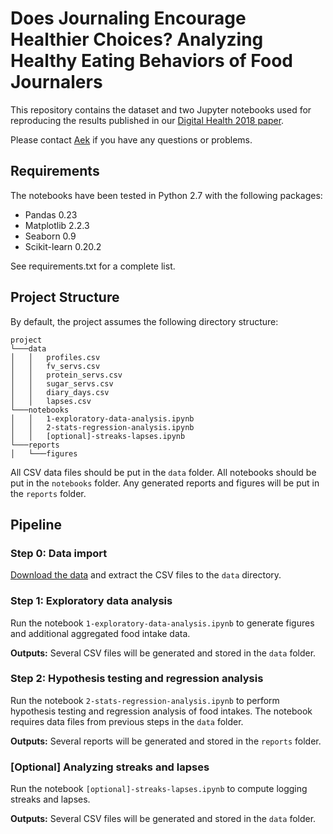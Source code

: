
# Does Journaling Encourage Healthier Choices? Analyzing Healthy Eating Behaviors of Food Journalers

This repository contains the dataset and two Jupyter notebooks used for reproducing the results published in our [Digital Health 2018 paper](https://www.researchgate.net/publication/323956631_Does_Journaling_Encourage_Healthier_Choices_Analyzing_Healthy_Eating_Behaviors_of_Food_Journalerse).

Please contact [Aek](mailto:palakorna@smu.edu.sg?cc=palakorn@gmail.com) if you have any questions or problems.

## Requirements
The notebooks have been tested in Python 2.7 with the following packages:

* Pandas 0.23
* Matplotlib 2.2.3
* Seaborn 0.9
* Scikit-learn 0.20.2

See requirements.txt for a complete list.

## Project Structure
By default, the project assumes the following directory structure:
```
project 
└───data  
│   │   profiles.csv
│   │   fv_servs.csv
│   │   protein_servs.csv
│   │   sugar_servs.csv
│   │   diary_days.csv
│   │   lapses.csv
└───notebooks
│   │   1-exploratory-data-analysis.ipynb
│   │   2-stats-regression-analysis.ipynb
│   │   [optional]-streaks-lapses.ipynb
└───reports
│   └───figures
```
All CSV data files should be put in the `data` folder. All notebooks should be put in the `notebooks` folder. Any generated reports and figures will be put in the `reports` folder.

## Pipeline

### Step 0: Data import
[Download the data](https://drive.google.com/open?id=1z8iJZHJMnEAHSSCsKbdyUR7N9ccVuveH) and extract the CSV files to the `data` directory.

### Step 1: Exploratory data analysis
Run the notebook `1-exploratory-data-analysis.ipynb` to generate figures and additional aggregated food intake data.

__Outputs:__ Several CSV files will be generated and stored in the `data` folder.

### Step 2: Hypothesis testing and regression analysis
Run the notebook `2-stats-regression-analysis.ipynb` to perform hypothesis testing and regression analysis of food intakes. The notebook requires data files from previous steps in the `data` folder.

__Outputs:__ Several reports will be generated and stored in the `reports` folder.

### [Optional] Analyzing streaks and lapses

Run the notebook `[optional]-streaks-lapses.ipynb` to compute logging streaks and lapses.

__Outputs:__ Several CSV files will be generated and stored in the `data` folder.
